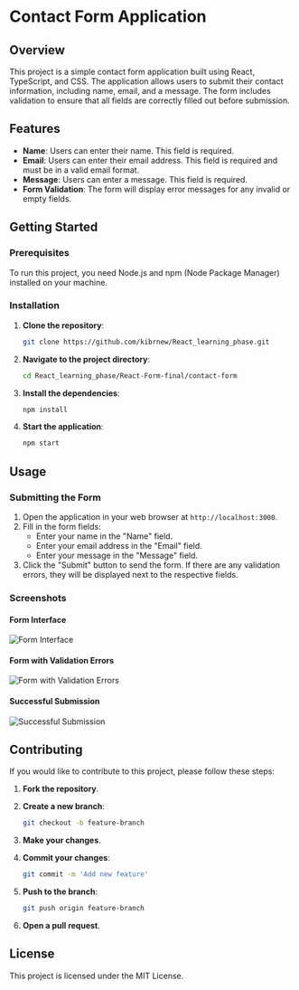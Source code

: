 # Contact Form Application

## Overview

This project is a simple contact form application built using React, TypeScript, and CSS. The application allows users to submit their contact information, including name, email, and a message. The form includes validation to ensure that all fields are correctly filled out before submission.

## Features

- **Name**: Users can enter their name. This field is required.
- **Email**: Users can enter their email address. This field is required and must be in a valid email format.
- **Message**: Users can enter a message. This field is required.
- **Form Validation**: The form will display error messages for any invalid or empty fields.

## Getting Started

### Prerequisites

To run this project, you need Node.js and npm (Node Package Manager) installed on your machine.

### Installation

1. **Clone the repository**:

    ```bash
    git clone https://github.com/kibrnew/React_learning_phase.git
    ```

2. **Navigate to the project directory**:

    ```bash
    cd React_learning_phase/React-Form-final/contact-form
    ```

3. **Install the dependencies**:

    ```bash
    npm install
    ```

4. **Start the application**:

    ```bash
    npm start
    ```

## Usage

### Submitting the Form

1. Open the application in your web browser at `http://localhost:3000`.
2. Fill in the form fields:
   - Enter your name in the "Name" field.
   - Enter your email address in the "Email" field.
   - Enter your message in the "Message" field.
3. Click the "Submit" button to send the form. If there are any validation errors, they will be displayed next to the respective fields.

### Screenshots

#### Form Interface

![Form Interface](screenshots/form.png)

#### Form with Validation Errors

![Form with Validation Errors](screenshots/error.png)

#### Successful Submission

![Successful Submission](screenshots/success.png)

## Contributing

If you would like to contribute to this project, please follow these steps:

1. **Fork the repository**.
2. **Create a new branch**:

    ```bash
    git checkout -b feature-branch
    ```

3. **Make your changes**.
4. **Commit your changes**:

    ```bash
    git commit -m 'Add new feature'
    ```

5. **Push to the branch**:

    ```bash
    git push origin feature-branch
    ```

6. **Open a pull request**.

## License

This project is licensed under the MIT License.
